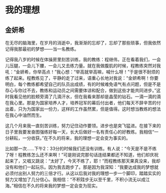 # 我的理想 #

## 金妍希 ##

在无尽的脑海里，在岁月的消逝中，我渐渐的忘却了，忘却了那些琐事，但我依然记得我那最初的梦想——当一名教练。

记得我八岁的时候在体操房里刻苦训练，我的教练：程继伟，正在看着我们，一会儿压腿，一会儿下腰，一会儿又去练力量。就在我做腹肌的时候，程教练突然对我吼：“金妍希，你举高点！”我心想：“举高就举高嘛，喊什么呀！”于是很不耐烦的练了起来。程教练见了，平静的走了过来，语重心长地对我说：“金妍希啊！你要明白，每个教练都希望自己的队员出成绩，有的时候难免语气有点问题，但是不是存心与你过不去，教练和运动员之间需要体谅和配合，做到这些才能共同进步。”这时我看见他的脸颊旁滴了几滴汗水，但在我看来那却是晶莹的钻石。一滴一滴的滴在我心里。那是为国家培养人才，培养冠军的幕后付出者，他们每天不辞辛苦的付出着，只为为国家出一份力，这样的工作虽然累，但是值得。这时想当教练的想法在我心中油然而生。

这几个月来我一直刻苦训练，努力记住动作要领。进步也是突飞猛进。在接下来的日子里我要发奋图强练好每一天，长大后做好一名有责任心的好教练。我相信“一分耕耘，一分收获。”在不久的将来，我的理想一定会变为事实的。

比如那一次……下午2：33分的时候我们还没有训练。有人说：“今天是不是不练了呀！程教练怎么还不来啊！”可是刚说完那句话连结果都还不知道，他们却庆祝起来了，又唱又跳说：“太好了，今天不练了，耶！”而程教练那天果真没来，我却没有和他们一起玩乐。因为我去跑步了。那是因为我深知：“我要达成我的梦想就必须付出别人努力的三倍才行。从这以后我对我的理想一步一个脚印，踏踏实实的努力又增加了几分信心。我相信：“不积跬步无以至千里，不积小流无以成江海。”相信在不久的将来我的梦想一定会变为现实。